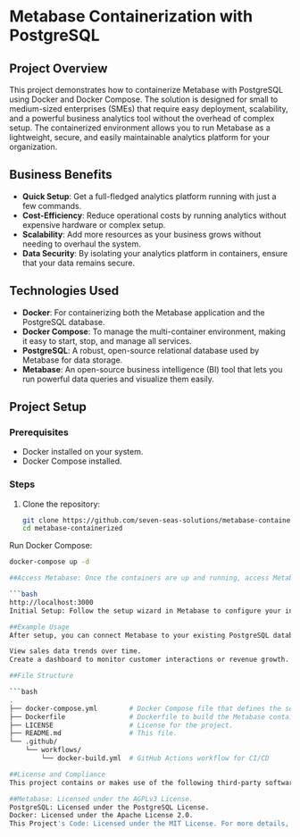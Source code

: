 # Metabase Containerization with PostgreSQL

## Project Overview
This project demonstrates how to containerize Metabase with PostgreSQL using Docker and Docker Compose. The solution is designed for small to medium-sized enterprises (SMEs) that require easy deployment, scalability, and a powerful business analytics tool without the overhead of complex setup. The containerized environment allows you to run Metabase as a lightweight, secure, and easily maintainable analytics platform for your organization.

## Business Benefits
- **Quick Setup**: Get a full-fledged analytics platform running with just a few commands.
- **Cost-Efficiency**: Reduce operational costs by running analytics without expensive hardware or complex setup.
- **Scalability**: Add more resources as your business grows without needing to overhaul the system.
- **Data Security**: By isolating your analytics platform in containers, ensure that your data remains secure.

## Technologies Used
- **Docker**: For containerizing both the Metabase application and the PostgreSQL database.
- **Docker Compose**: To manage the multi-container environment, making it easy to start, stop, and manage all services.
- **PostgreSQL**: A robust, open-source relational database used by Metabase for data storage.
- **Metabase**: An open-source business intelligence (BI) tool that lets you run powerful data queries and visualize them easily.

## Project Setup

### Prerequisites
- Docker installed on your system.
- Docker Compose installed.

### Steps
1. Clone the repository:
   ```bash
   git clone https://github.com/seven-seas-solutions/metabase-containerized.git
   cd metabase-containerized

Run Docker Compose:

```bash
docker-compose up -d

##Access Metabase: Once the containers are up and running, access Metabase through your browser at:

```bash
http://localhost:3000
Initial Setup: Follow the setup wizard in Metabase to configure your initial admin account and connect to the PostgreSQL database.

##Example Usage
After setup, you can connect Metabase to your existing PostgreSQL database or other supported data sources to visualize insights and create reports. For example:

View sales data trends over time.
Create a dashboard to monitor customer interactions or revenue growth.

##File Structure

```bash
.
├── docker-compose.yml        # Docker Compose file that defines the services and network.
├── Dockerfile                # Dockerfile to build the Metabase container.
├── LICENSE                   # License for the project.
├── README.md                 # This file.
└── .github/
    └── workflows/
        └── docker-build.yml  # GitHub Actions workflow for CI/CD

##License and Compliance
This project contains or makes use of the following third-party software, each of which has its own licensing requirements:

##Metabase: Licensed under the AGPLv3 License.
PostgreSQL: Licensed under the PostgreSQL License.
Docker: Licensed under the Apache License 2.0.
This Project's Code: Licensed under the MIT License. For more details, see the LICENSE file in this repository.
